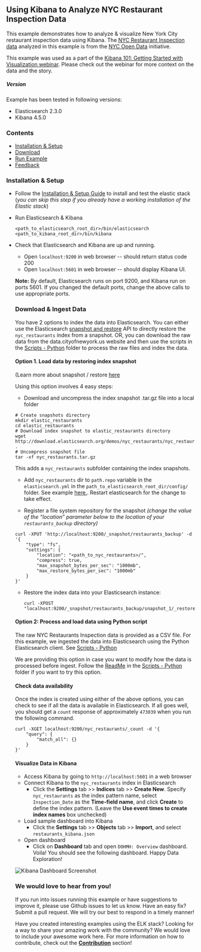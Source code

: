 ## Using Kibana to Analyze NYC Restaurant Inspection Data
This example demonstrates how to analyze & visualize New York City restaurant inspection data using Kibana. The [NYC Restaurant Inspection data](https://data.cityofnewyork.us/Health/DOHMH-New-York-City-Restaurant-Inspection-Results/43nn-pn8j) analyzed in this example is from the [NYC Open Data](https://data.cityofnewyork.us/) initiative.

This example was used as a part of the [Kibana 101: Getting Started with Visualization webinar](https://www.elastic.co/webinars/kibana-101-get-started-with-visualizations). Please check out the webinar for more context on the data and the story.

##### Version
Example has been tested in following versions:
- Elasticsearch 2.3.0
- Kibana 4.5.0

### Contents
* [Installation & Setup](#installation--setup)
* [Download](#download-data--example-files)
* [Run Example](#run-example)
* [Feedback](#we-would-love-to-hear-from-you)

### Installation & Setup
* Follow the [Installation & Setup Guide](https://github.com/elastic/examples/blob/master/Installation%20and%20Setup.md) to install and test the elastic stack (*you can skip this step if you already have a working installation of the Elastic stack*)

* Run Elasticsearch & Kibana
  ```shell
  <path_to_elasticsearch_root_dir>/bin/elasticsearch
  <path_to_kibana_root_dir>/bin/kibana
  ```

* Check that Elasticsearch and Kibana are up and running.
  - Open `localhost:9200` in web browser -- should return status code 200
  - Open `localhost:5601` in web browser -- should display Kibana UI.

  **Note:** By default, Elasticsearch runs on port 9200, and Kibana run on ports 5601. If you changed the default ports, change   the above calls to use appropriate ports.

  ### Download & Ingest Data

  You have 2 options to index the data into Elasticsearch. You can either use the Elasticsearch [snapshot and restore](https://www.elastic.co/guide/en/elasticsearch/reference/current/modules-snapshots.html) API to directly restore the `nyc_restaurants` index from a snapshot. OR, you can download the raw data from the data.cityofnewyork.us website and then use the scripts in the [Scripts - Python](https://github.com/elastic/examples/tree/master/kibana_nyc_restaurants/Scripts%20-%20Python) folder to process the raw files and index the data.

  #### Option 1. Load data by restoring index snapshot
  (Learn more about snapshot / restore [here](https://www.elastic.co/guide/en/elasticsearch/reference/1.3/modules-snapshots.html)

  Using this option involves 4 easy steps:

    * Download and uncompress the index snapshot .tar.gz file into a local folder <br>
    ```shell
    # Create snapshots directory
    mkdir elastic_restaurants
    cd elastic_restaurants
    # Download index snapshot to elastic_restaurants directory
    wget http://download.elasticsearch.org/demos/nyc_restaurants/nyc_restaurants.tar.gz .
    # Uncompress snapshot file
    tar -xf nyc_restaurants.tar.gz
    ```
    This adds a `nyc_restaurants` subfolder containing the index snapshots.

    * Add `nyc_restaurants` dir to `path.repo` variable in the `elasticsearch.yml` in the `path_to_elasticsearch_root_dir/config/` folder. See example [here.](https://www.elastic.co/guide/en/elasticsearch/reference/current/modules-snapshots.html#_shared_file_system_repository). Restart elasticsearch for the change to take effect.

    * Register a file system repository for the snapshot *(change the value of the “location” parameter below to the location of your `restaurants_backup` directory)*
    ```shell
    curl -XPUT 'http://localhost:9200/_snapshot/restaurants_backup' -d '{
        "type": "fs",
        "settings": {
            "location": "<path_to_nyc_restaurants>/",
            "compress": true,
            "max_snapshot_bytes_per_sec": "1000mb",
            "max_restore_bytes_per_sec": "1000mb"
        }
    }'
    ```

    * Restore the index data into your Elasticsearch instance:
      ```shell
      curl -XPOST "localhost:9200/_snapshot/restaurants_backup/snapshot_1/_restore"
      ```

  #### Option 2: Process and load data using Python script

  The raw NYC Restaurants Inspection data is provided as a CSV file. For this example, we ingested the data into Elasticsearch using the Python Elasticsearch client. See [Scripts - Python](https://github.com/elastic/examples/tree/master/kibana_nyc_restaurants/Scripts%20-%20Python)

  We are providing this option in case you want to modify how the data is processed before ingest. Follow the [ReadMe]() in the [Scripts - Python](https://github.com/elastic/examples/tree/master/kibana_nyc_restaurants/Scripts%20-%20Python) folder if you want to try this option.

  #### Check data availability
  Once the index is created using either of the above options, you can check to see if all the data is available in Elasticsearch. If all goes well, you should get a `count` response of approximately `473039` when you run the following command.

    ```shell
    curl -XGET localhost:9200/nyc_restaurants/_count -d '{
    	"query": {
    		"match_all": {}
    	}
    }'
    ```

  #### Visualize Data in Kibana
  * Access Kibana by going to `http://localhost:5601` in a web browser
  * Connect Kibana to the `nyc_restaurants` index in Elasticsearch
      * Click the **Settings** tab >> **Indices** tab >> **Create New**. Specify `nyc_restaurants` as the index pattern name, select `Inspection_Date` as the **Time-field name**, and click **Create** to define the index pattern. (Leave the **Use event times to create index names** box unchecked)
  * Load sample dashboard into Kibana
      * Click the **Settings** tab >> **Objects** tab >> **Import**, and select `restaurants_kibana.json`
  * Open dashboard
      * Click on **Dashboard** tab and open `DOHMH: Overview` dashboard. Voila! You should see the following dashboard. Happy Data Exploration!

  ![Kibana Dashboard Screenshot]()

  ### We would love to hear from you!
  If you run into issues running this example or have suggestions to improve it, please use Github issues to let us know. Have an easy fix? Submit a pull request. We will try our best to respond in a timely manner!

  Have you created interesting examples using the ELK stack? Looking for a way to share your amazing work with the community? We would love to include your awesome work here. For more information on how to contribute, check out the **[Contribution](https://github.com/elastic/examples#contributing)** section!
